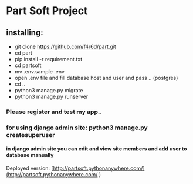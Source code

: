 # Part Soft Project

## installing:

- git clone https://github.com/f4r6d/part.git
- cd part
- pip install -r requirement.txt
- cd partsoft
- mv .env.sample .env
- open .env file and fill database host and user and pass .. (postgres)
- cd ..
- python3 manage.py migrate
- python3 manage.py runserver


### Please register and test my app..

### for using django admin site: python3 manage.py createsuperuser

#### in django admin site you can edit and view site members and add user to database manually


Deployed version: [http://partsoft.pythonanywhere.com/](http://partsoft.pythonanywhere.com/
)

